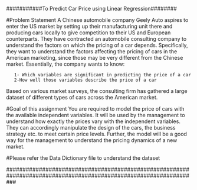 
###########To Predict Car Price using Linear Regression########

#Problem Statement
A Chinese automobile company Geely Auto aspires to enter the US market by setting up their manufacturing unit there and producing cars 
locally to give competition to their US and European counterparts. 
They have contracted an automobile consulting company to understand the factors on which the pricing of a car depends. Specifically, they 
want to understand the factors affecting the pricing of cars in the American marketing, since those may be very different from the Chinese
market. Essentially, the company wants to know:

       1- Which variables are significant in predicting the price of a car
       2-How well those variables describe the price of a car

Based on various market surveys, the consulting firm has gathered a large dataset of different types of cars across the American market.


#Goal of this assignment
You are required to model the price of cars with the available independent variables. It will be used by the management to understand 
how exactly the prices vary with the independent variables. They can accordingly manipulate the design of the cars, the business strategy
etc. to meet certain price levels. Further, the model will be a good way for the management to understand the pricing dynamics of a 
new market. 


#Please refer the Data Dictionary file to understand the dataset


###################################################################################################################
